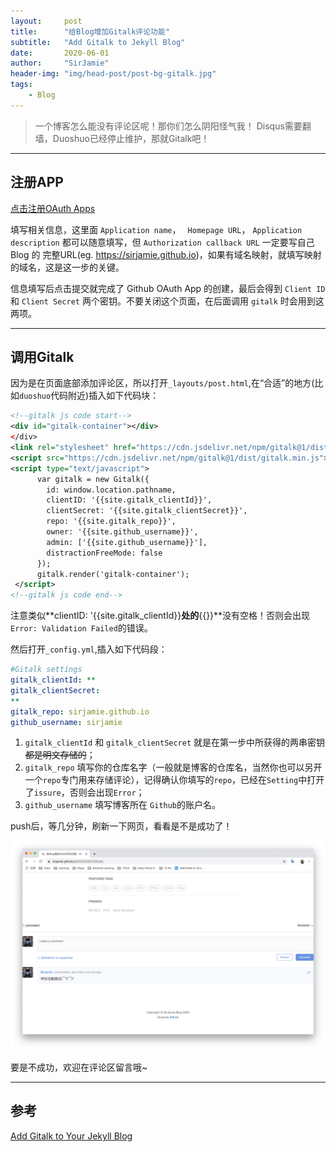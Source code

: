 ```yaml
---
layout:     post
title:      "给Blog增加Gitalk评论功能"
subtitle:   "Add Gitalk to Jekyll Blog"
date:       2020-06-01
author:     "SirJamie"
header-img: "img/head-post/post-bg-gitalk.jpg"
tags:
    - Blog
---
```


> 一个博客怎么能没有评论区呢！那你们怎么阴阳怪气我！
> Disqus需要翻墙，Duoshuo已经停止维护，那就Gitalk吧！

---

## 注册APP
[点击注册OAuth Apps](https://github.com/settings/applications/new)

填写相关信息，这里面 ``Application name``， `` Homepage URL``， ``Application description`` 都可以随意填写，但 ``Authorization callback URL`` 一定要写自己 Blog 的 完整URL(eg. https://sirjamie.github.io)，如果有域名映射，就填写映射的域名，这是这一步的关键。

信息填写后点击提交就完成了 Github OAuth App 的创建，最后会得到 ``Client ID`` 和 ``Client Secret`` 两个密钥。不要关闭这个页面，在后面调用 ``gitalk`` 时会用到这两项。


---

## 调用Gitalk

因为是在页面底部添加评论区，所以打开```_layouts/post.html```,在“合适”的地方(比如``duoshuo``代码附近)插入如下代码块：
```xml
<!--gitalk js code start-->
<div id="gitalk-container"></div>
</div>
<link rel="stylesheet" href="https://cdn.jsdelivr.net/npm/gitalk@1/dist/gitalk.css">
<script src="https://cdn.jsdelivr.net/npm/gitalk@1/dist/gitalk.min.js"></script>
<script type="text/javascript">
      var gitalk = new Gitalk({
        id: window.location.pathname,
        clientID: '{{site.gitalk_clientId}}',
        clientSecret: '{{site.gitalk_clientSecret}}',
        repo: '{{site.gitalk_repo}}',
        owner: '{{site.github_username}}',
        admin: ['{{site.github_username}}'],
        distractionFreeMode: false
      });
      gitalk.render('gitalk-container');
 </script>
<!--gitalk js code end-->
```

注意类似**clientID: '{{site.gitalk_clientId}}**处的**{{}}**没有空格！否则会出现``Error: Validation Failed``的错误。

然后打开``_config.yml``,插入如下代码段：
```yml
#Gitalk settings
gitalk_clientId: **
gitalk_clientSecret:
**
gitalk_repo: sirjamie.github.io
github_username: sirjamie
```

1. ``gitalk_clientId`` 和 ``gitalk_clientSecret`` 就是在第一步中所获得的两串密钥  ~~都是明文存储的~~；
2. ``gitalk_repo`` 填写你的仓库名字（一般就是博客的仓库名，当然你也可以另开一个``repo``专门用来存储评论），记得确认你填写的``repo``，已经在``Setting``中打开了``issure``，否则会出现``Error``；
3. ``github_username`` 填写博客所在 ``Github``的账户名。

push后，等几分钟，刷新一下网页，看看是不是成功了！

![test](/img/in-post/post-gitalk-1.png)

要是不成功，欢迎在评论区留言哦~

---

## 参考
[Add Gitalk to Your Jekyll Blog](https://aerolith.ink/2018/08/25/Gitalk/)